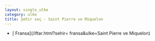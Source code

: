 ```yaml
---
layout: single_ulke
category: ulke
title: Şehir seç - Saint Pierre ve Miquelon
---
```

* [ Fransa](/iftar.html?sehir= fransa&ulke=Saint Pierre ve Miquelon)
